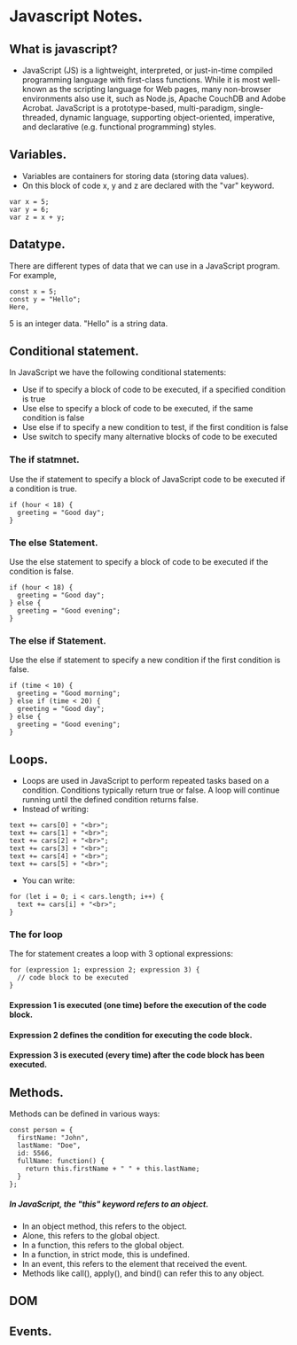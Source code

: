 # Javascript Notes.

## What is javascript?

- JavaScript (JS) is a lightweight, interpreted, or just-in-time compiled programming language with first-class functions. While it is most well-known as the scripting language for Web pages, many non-browser environments also use it, such as Node.js, Apache CouchDB and Adobe Acrobat. JavaScript is a prototype-based, multi-paradigm, single-threaded, dynamic language, supporting object-oriented, imperative, and declarative (e.g. functional programming) styles.

## Variables.

* Variables are containers for storing data (storing data values).
* On this block of code x, y and z are declared with the "var" keyword.
```
var x = 5;
var y = 6;
var z = x + y;
```

## Datatype.
There are different types of data that we can use in a JavaScript program. For example,
```
const x = 5;
const y = "Hello";
Here,
```
5 is an integer data.
"Hello" is a string data.

## Conditional statement.

In JavaScript we have the following conditional statements:

- Use if to specify a block of code to be executed, if a specified condition is true
- Use else to specify a block of code to be executed, if the same condition is false
- Use else if to specify a new condition to test, if the first condition is false
- Use switch to specify many alternative blocks of code to be executed

### The if statmnet.
Use the if statement to specify a block of JavaScript code to be executed if a condition is true.
```
if (hour < 18) {
  greeting = "Good day";
}
```
### The else Statement.
Use the else statement to specify a block of code to be executed if the condition is false.
```
if (hour < 18) {
  greeting = "Good day";
} else {
  greeting = "Good evening";
}
```
### The else if Statement.
Use the else if statement to specify a new condition if the first condition is false.
```
if (time < 10) {
  greeting = "Good morning";
} else if (time < 20) {
  greeting = "Good day";
} else {
  greeting = "Good evening";
}
```
## Loops.

- Loops are used in JavaScript to perform repeated tasks based on a condition. Conditions typically return true or false. A loop will continue running until the defined condition returns false.
- Instead of writing:
```
text += cars[0] + "<br>";
text += cars[1] + "<br>";
text += cars[2] + "<br>";
text += cars[3] + "<br>";
text += cars[4] + "<br>";
text += cars[5] + "<br>";
```
- You can write:
```
for (let i = 0; i < cars.length; i++) {
  text += cars[i] + "<br>";
}
```
### The for loop
The for statement creates a loop with 3 optional expressions:
```
for (expression 1; expression 2; expression 3) {
  // code block to be executed
}
```
#### Expression 1 is executed (one time) before the execution of the code block.

#### Expression 2 defines the condition for executing the code block.

#### Expression 3 is executed (every time) after the code block has been executed.

## Methods.
Methods can be defined in various ways:
```
const person = {
  firstName: "John",
  lastName: "Doe",
  id: 5566,
  fullName: function() {
    return this.firstName + " " + this.lastName;
  }
};
```
##### In JavaScript, the "this" keyword refers to an object.
- In an object method, this refers to the object.
- Alone, this refers to the global object.
- In a function, this refers to the global object.
- In a function, in strict mode, this is undefined.
- In an event, this refers to the element that received the event.
- Methods like call(), apply(), and bind() can refer this to any object.
## DOM

## Events.



